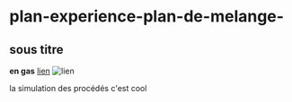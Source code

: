 # plan-experience-plan-de-melange-

## sous titre
**en gas**
[lien](https....)
![lien](https....)

la simulation des procédés c'est cool
